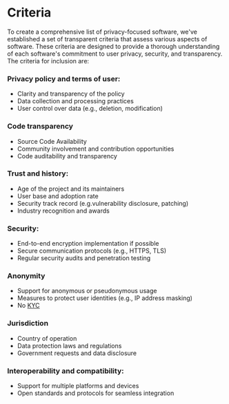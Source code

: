    # Criteria
 To create a comprehensive list of privacy-focused software, we've established a set of transparent criteria that assess various aspects of software. These criteria are designed to provide a thorough understanding of each software's commitment to user privacy, security, and transparency. The criteria for inclusion are:

### Privacy policy and terms of user:
- Clarity and transparency of the policy
- Data collection and processing practices
- User control over data (e.g., deletion, modification)
        
### Code transparency
- Source Code Availability
- Community involvement and contribution opportunities
- Code auditability and transparency

### Trust and history:
- Age of the project and its maintainers
- User base and adoption rate
- Security track record (e.g.vulnerability disclosure, patching)
- Industry recognition and awards

### Security:
- End-to-end encryption implementation if possible
- Secure communication protocols (e.g., HTTPS, TLS)
- Regular security audits and penetration testing

### Anonymity
- Support for anonymous or pseudonymous usage
- Measures to protect user identities (e.g., IP address masking)  
- No [KYC](https://en.wikipedia.org/wiki/Know_your_customer)

<!-- Add Transparency   -->

### Jurisdiction 

- Country of operation
- Data protection laws and regulations
- Government requests and data disclosure


### Interoperability and compatibility:
- Support for multiple platforms and devices
- Open standards and protocols for seamless integration
